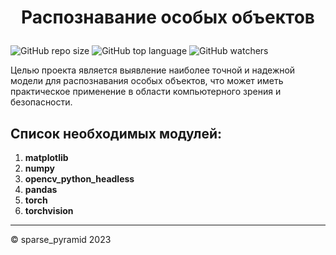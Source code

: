 # <p align="center"> Распознавание особых объектов </p>
![GitHub repo size](https://img.shields.io/github/repo-size/OnlinegamesSKNM/mainFile?color=green&label=Used%20Memory&style=plastic) ![GitHub top language](https://img.shields.io/github/languages/top/OnlinegamesSKNM/mainFile?label=Python&logo=GitHub) ![GitHub watchers](https://img.shields.io/github/watchers/OnlinegamesSKNM/mainFile?logoColor=blue&style=social)

Целью проекта является выявление наиболее точной и надежной модели для распознавания особых объектов, что может иметь практическое применение в области компьютерного зрения и безопасности.

## Список необходимых модулей:
1. **matplotlib**
1. **numpy**
1. **opencv_python_headless**
1. **pandas**
1. **torch**
2. **torchvision**


<div>
  <hr> &copy; sparse_pyramid 2023
</div>
